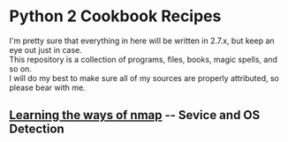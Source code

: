 # Python 2 Cookbook Recipes  

I'm pretty sure that everything in here will be written in 2.7.x, but keep an eye out just in case.  
This repository is a collection of programs, files, books, magic spells, and so on.  
I will do my best to make sure all of my sources are properly attributed, so please bear with me.

## [Learning the ways of nmap](https://www.networkcomputing.com/networking/nmap-tutorial-common-commands/520799832/page/0/2) -- Sevice and OS Detection  
